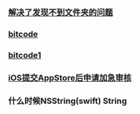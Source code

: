 ### [解决了发现不到文件夹的问题](http://www.jianshu.com/p/631bd7f12a38)

### [bitcode](http://www.jianshu.com/p/3e1b4e2d06c6)

### [bitcode1](http://blog.csdn.net/hongfengkt/article/details/48543091)

###  [iOS提交AppStore后申请加急审核](http://blog.csdn.net/hongfengkt/article/details/48667945)

### 什么时候NSString(swift) String
